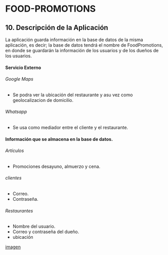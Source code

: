 # FOOD-PROMOTIONS

## 10. Descripción de la Aplicación

La aplicación guarda información en la base de datos de la misma aplicación, es decir; la base de datos tendrá el nombre de FoodPromotions, en donde se guardarán la información de los usuarios y de los dueños de los usuarios. 

#### Servicio Externo

 ###### Google Maps
 - Se podra ver la ubicación del restaurante y   asu vez como geolocalizacion de domicilio.  

 ###### Whatsapp 
 - Se usa como mediador entre el cliente y el restaurante. 

#### Información que se almacena en la base de datos. 

 ###### Artículos 
 - Promociones desayuno, almuerzo y cena.

 ###### clientes 
 - Correo. 
 - Contraseña.

 ###### Restaurantes 
 - Nombre del usuario.
 - Correo y contraseña del dueño.
 - ubicación 

[imagen](C:\Clones\FOOD-PROMOTIONS\img)

  
